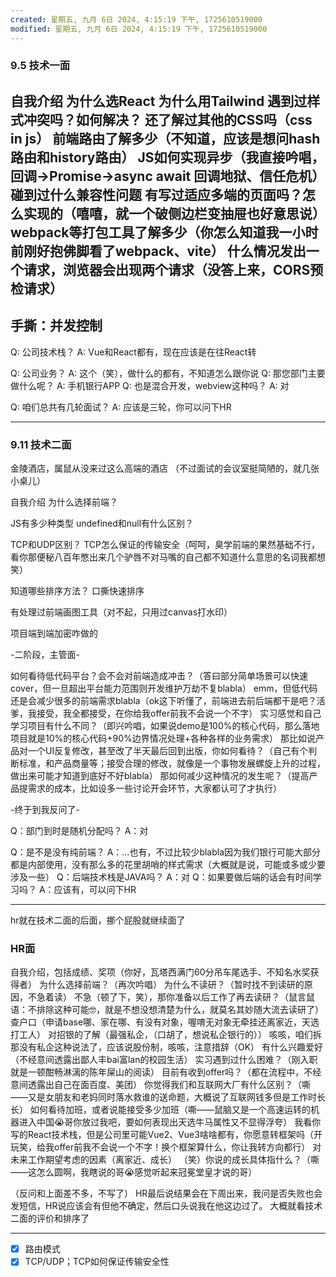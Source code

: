```yaml
---
created: 星期五, 九月 6日 2024, 4:15:19 下午, 1725610519000
modified: 星期五, 九月 6日 2024, 4:15:19 下午, 1725610519000
---
```



### 9.5 技术一面
自我介绍
为什么选React
为什么用Tailwind
遇到过样式冲突吗？如何解决？
还了解过其他的CSS吗（css in js）
前端路由了解多少（不知道，应该是想问hash路由和history路由）
JS如何实现异步（我直接吟唱，回调->Promise->async await 回调地狱、信任危机）
碰到过什么兼容性问题
有写过适应多端的页面吗？怎么实现的（嘻嘻，就一个破侧边栏变抽屉也好意思说）
webpack等打包工具了解多少（你怎么知道我一小时前刚好抱佛脚看了webpack、vite）
什么情况发出一个请求，浏览器会出现两个请求（没答上来，CORS预检请求）
-
手撕：并发控制
-
Q: 公司技术栈？
A: Vue和React都有，现在应该是在往React转

Q: 公司业务？
A: 这个（笑），做什么的都有，不知道怎么跟你说
Q: 那您部门主要做什么呢？
A: 手机银行APP
Q: 也是混合开发，webview这种吗？
A: 对

Q: 咱们总共有几轮面试？
A: 应该是三轮，你可以问下HR

---

### 9.11 技术二面
金陵酒店，属鼠从没来过这么高端的酒店
（不过面试的会议室挺简陋的，就几张小桌儿）

自我介绍
为什么选择前端？

JS有多少种类型
undefined和null有什么区别？ 

TCP和UDP区别？
TCP怎么保证的传输安全（呵呵，臭学前端的果然基础不行，看你那便秘八百年憋出来几个驴唇不对马嘴的自己都不知道什么意思的名词我都想笑）

知道哪些排序方法？
口撕快速排序

有处理过前端画图工具（对不起，只用过canvas打水印）

项目端到端加密咋做的

-二阶段，主管面-

如何看待低代码平台？会不会对前端造成冲击？（答曰部分简单场景可以快速cover，但一旦超出平台能力范围则开发维护万劫不复blabla）
emm，但低代码还是会减少很多的前端需求blabla（ok这下听懂了，前端进去前后端都干是吧？活爹，我接受，我全都接受，在你给我offer前我不会说一个不字）
实习感觉和自己学习项目有什么不同？（即兴吟唱，如果说demo是100%的核心代码，那么落地项目就是10%的核心代码+90%边界情况处理+各种各样的业务需求）
那比如说产品对一个UI反复修改，甚至改了半天最后回到出版，你如何看待？（自己有个判断标准，和产品商量等；接受合理的修改，就像是一个事物发展螺旋上升的过程，做出来可能才知道到底好不好blabla）
那如何减少这种情况的发生呢？（提高产品提需求的成本，比如设多一些讨论开会环节，大家都认可了才执行）

-终于到我反问了-

Q：部门到时是随机分配吗？
A：对

Q：是不是没有纯前端？
A：...也有，不过比较少blabla因为我们银行可能大部分都是内部使用，没有那么多的花里胡哨的样式需求（大概就是说，可能或多或少要涉及一些）
Q：后端技术栈是JAVA吗？
A：对
Q：如果要做后端的话会有时间学习吗？
A：应该有，可以问下HR

---

hr就在技术二面的后面，挪个屁股就继续面了
### HR面
自我介绍，包括成绩、奖项（你好，瓦塔西满门60分吊车尾选手、不知名水奖获得者）
为什么选择前端？（再次吟唱）
为什么不读研？（暂时找不到读研的原因，不急着读）
不急（顿了下，笑），那你准备以后工作了再去读研？（鼠言鼠语：不排除这种可能🤓，就是不想没想清楚为什么，就莫名其妙随大流去读研了）
查户口（申请base哪、家在哪、有没有对象，喔唷无对象无牵挂还离家近，天选打工人）
对招银的了解（最强私企，（口胡了，想说私企银行的））
咳咳，咱们拆那没有私企这种说法了，应该说股份制，咳咳，注意措辞（OK）
有什么兴趣爱好（不经意间透露出鄙人丰bai富lan的校园生活）
实习遇到过什么困难？（刚入职就是一顿酣畅淋漓的陈年屎山的阅读）
目前有收到offer吗？（都在流程中，不经意间透露出自己在面百度、美团）
你觉得我们和互联网大厂有什么区别？（嘶——又是女朋友和老妈同时落水救谁的送命题，大概说了互联网钱多但是工作时长长）
如何看待加班，或者说能接受多少加班（嘶——鼠脑又是一个高速运转的机器进入中国😭哥你放过我吧，要如何表现出天选牛马属性又不显得浮夸）
我看你写的React技术栈，但是公司里可能Vue2、Vue3啥啥都有，你愿意转框架吗（开玩笑，给我offer前我不会说一个不字！换个框架算什么，你让我转方向都行）
对未来工作期望考虑的因素（离家近、成长）
（笑）你说的成长具体指什么？（嘶——这怎么圆啊，我瞎说的哥😭感觉听起来冠冕堂皇才说的哥）

（反问和上面差不多，不写了）
HR最后说结果会在下周出来，我问是否失败也会发短信，HR说应该会有但他不确定，然后口头说我在他这边过了。
大概就看技术二面的评价和排序了


---

- [x] 路由模式
- [x] TCP/UDP；TCP如何保证传输安全性